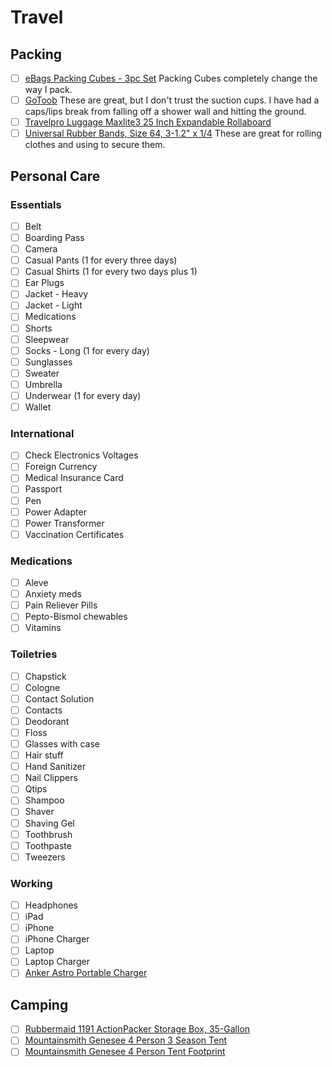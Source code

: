 # Travel

## Packing

- [ ] [eBags Packing Cubes - 3pc Set](http://www.amazon.com/eBags-Packing-Cubes-3pc-Denim/dp/B0013KGEJW) Packing Cubes completely change the way I pack.
- [ ] [GoToob](http://www.amazon.com/humangear-GoToob-Travel-Bottles-3-pack/dp/B002WUVOBA) These are great, but I don't trust the suction cups. I have had a caps/lips break from falling off a shower wall and hitting the ground.
- [ ] [Travelpro Luggage Maxlite3 25 Inch Expandable Rollaboard](http://www.amazon.com/gp/product/B00HXD5Y1M/)
- [ ] [Universal Rubber Bands, Size 64, 3-1.2" x 1/4](http://www.amazon.com/Universal-Rubber-Bands-3-1-2-164/dp/B0007893VM) These are great for rolling clothes and using to secure them.

## Personal Care

### Essentials

- [ ] Belt
- [ ] Boarding Pass
- [ ] Camera
- [ ] Casual Pants (1 for every three days)
- [ ] Casual Shirts (1 for every two days plus 1)
- [ ] Ear Plugs
- [ ] Jacket - Heavy 
- [ ] Jacket - Light 
- [ ] Medications
- [ ] Shorts
- [ ] Sleepwear
- [ ] Socks - Long (1 for every day)
- [ ] Sunglasses
- [ ] Sweater
- [ ] Umbrella
- [ ] Underwear (1 for every day)
- [ ] Wallet

### International

- [ ] Check Electronics Voltages
- [ ] Foreign Currency
- [ ] Medical Insurance Card
- [ ] Passport
- [ ] Pen
- [ ] Power Adapter
- [ ] Power Transformer
- [ ] Vaccination Certificates

### Medications

- [ ] Aleve
- [ ] Anxiety meds
- [ ] Pain Reliever Pills
- [ ] Pepto-Bismol chewables
- [ ] Vitamins

### Toiletries

- [ ] Chapstick
- [ ] Cologne
- [ ] Contact Solution
- [ ] Contacts
- [ ] Deodorant
- [ ] Floss
- [ ] Glasses with case
- [ ] Hair stuff
- [ ] Hand Sanitizer
- [ ] Nail Clippers
- [ ] Qtips
- [ ] Shampoo
- [ ] Shaver
- [ ] Shaving Gel
- [ ] Toothbrush
- [ ] Toothpaste
- [ ] Tweezers

### Working

- [ ] Headphones
- [ ] iPad
- [ ] iPhone
- [ ] iPhone Charger
- [ ] Laptop
- [ ] Laptop Charger
- [ ] [Anker Astro Portable Charger](http://www.amazon.com/Anker-Ultra-Compact-Generation-Techonology-High-Quality/dp/B00EF1OGOG)

## Camping

- [ ] [Rubbermaid 1191 ActionPacker Storage Box, 35-Gallon](http://www.amazon.com/Rubbermaid-1191-ActionPacker-Storage-35-Gallon/dp/B000I1BU6E)
- [ ] [Mountainsmith Genesee 4 Person 3 Season Tent](http://www.amazon.com/Mountainsmith-Genesee-Person-Season-Lotus/dp/B00452C2KA)
- [ ] [Mountainsmith Genesee 4 Person Tent Footprint](http://www.amazon.com/Mountainsmith-Genesee-Person-Tent-Footprint/dp/B005LUROEO)
